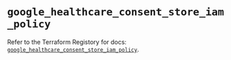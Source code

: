 # `google_healthcare_consent_store_iam_policy`

Refer to the Terraform Registory for docs: [`google_healthcare_consent_store_iam_policy`](https://www.terraform.io/docs/providers/google/r/healthcare_consent_store_iam_policy).
